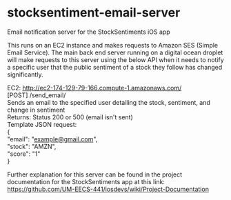 # stocksentiment-email-server
Email notification server for the StockSentiments iOS app

This runs on an EC2 instance and makes requests to Amazon SES (Simple Email Service). The main back end server running on a digital ocean droplet will make requests to this server using the below API when it needs to notify a specific user that the public sentiment of a stock they follow has changed significantly. 

EC2: http://ec2-174-129-79-166.compute-1.amazonaws.com/<br />
 [POST] /send_email/<br />
Sends an email to the specified user detailing the stock, sentiment, and change in sentiment<br />
Returns: Status 200 or 500 (email isn't sent)<br />
Template JSON request:<br />
{<br />
	"email": "example@gmail.com",<br />
	"stock": "AMZN",<br />
	"score": "1"<br />
}<br />

Further explanation for this server can be found in the project documentation for the StockSentiments app at this link: https://github.com/UM-EECS-441/iosdevs/wiki/Project-Documentation
